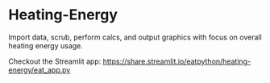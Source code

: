 # Heating-Energy
Import data, scrub, perform calcs, and output graphics with focus on overall heating energy usage.

Checkout the Streamlit app: https://share.streamlit.io/eatpython/heating-energy/eat_app.py
